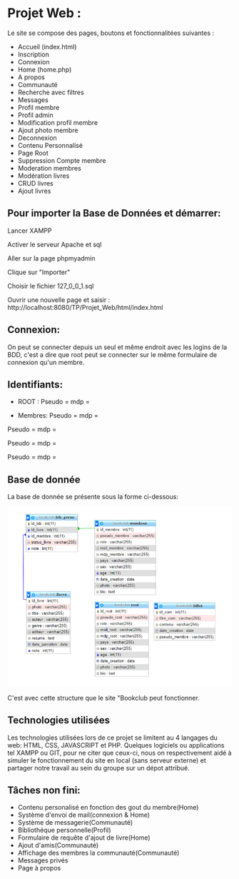 # Projet Web :

Le site se compose des pages, boutons et fonctionnalitées suivantes :

- Accueil (index.html)
- Inscription
- Connexion
- Home (home.php)
- A propos
- Communauté
- Recherche avec filtres
- Messages
- Profil membre
- Profil admin
- Modification profil membre
- Ajout photo membre
- Deconnexion
- Contenu Personnalisé
- Page Root
- Suppression Compte membre
- Moderation membres
- Modération livres
- CRUD livres
- Ajout livres
  
## Pour importer la Base de Données et démarrer:

Lancer XAMPP

Activer le serveur Apache et sql

Aller sur la page phpmyadmin

Clique sur "Importer"

Choisir le fichier 127_0_0_1.sql

Ouvrir une nouvelle page et saisir :
http://localhost:8080/TP/Projet_Web/html/index.html

## Connexion:

On peut se connecter depuis un seul et même endroit avec les logins de la BDD,
c'est a dire que root peut se connecter sur le même formulaire de connexion qu'un membre.

## Identifiants:

- ROOT :
Pseudo = 
mdp = 

- Membres:
Pseudo = 
mdp = 

Pseudo = 
mdp = 

Pseudo = 
mdp = 

Pseudo = 
mdp = 


## Base de donnée

La base de donnée se présente sous la forme ci-dessous:

![](./images/bdd.png)

C'est avec cette structure que le site "Bookclub peut fonctionner.

## Technologies utilisées

Les technologies utilisées lors de ce projet se limitent au 4 langages du web: HTML, CSS, JAVASCRIPT et PHP. Quelques logiciels ou applications tel XAMPP ou GIT, pour ne citer que ceux-ci, nous on respectivement aidé à simuler le fonctionnement du site en local (sans serveur externe) et partager notre travail au sein du groupe sur un dépot attribué.

## Tâches non fini:

- Contenu personalisé en fonction des gout du membre(Home)
- Système d'envoi de mail(connexion & Home)
- Système de messagerie(Communauté)
- Bibliothéque personnelle(Profil)
- Formulaire de requête d'ajout de livre(Home)
- Ajout d'amis(Communauté)
- Affichage des membres la communauté(Communauté)
- Messages privés
- Page à propos